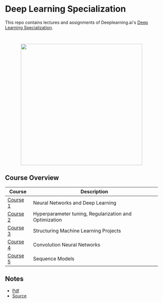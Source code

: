 # Deep Learning Specialization

This repo contains lectures and assignments of Deeplearning.ai's [Deep Learning Specialization](https://www.coursera.org/specializations/deep-learning).

<br/>
<p align="center">
  <img src="https://drlux.github.io/deeplearningai/logo.png" width=400>
</p>

## Course Overview

| Course                                              | Description                                            |
| --------------------------------------------------- | ------------------------------------------------------ |
| [Course 1](1-Neural-Networks-Deep-Learning)         | Neural Networks and Deep Learning                      |
| [Course 2](2-Improving-Deep-Neural-Networks)        | Hyperparameter tuning, Regularization and Optimization |
| [Course 3](3-Structuring-Machine-Learning-Projects) | Structuring Machine Learning Projects                  |
| [Course 4](4-Convolutional-Neural-Networks)         | Convolution Neural Networks                            |
| [Course 5](5-Sequence-Models)                       | Sequence Models                                        |

## Notes
- [Pdf](/notes.pdf)
- [Source](https://www.slideshare.net/TessFerrandez/notes-from-coursera-deep-learning-courses-by-andrew-ng?from_action=save)